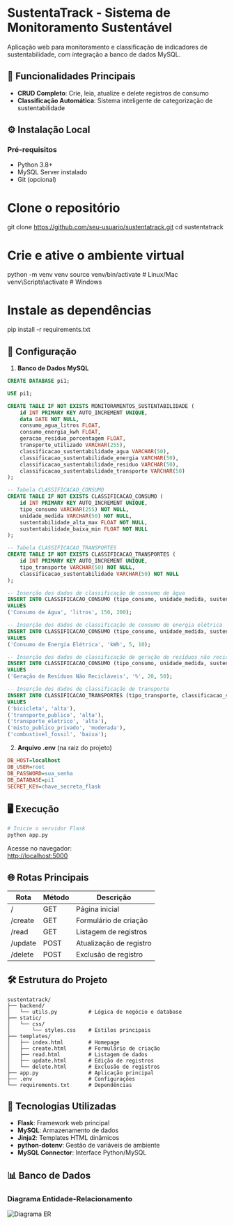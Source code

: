 ﻿
# SustentaTrack - Sistema de Monitoramento Sustentável


Aplicação web para monitoramento e classificação de indicadores de sustentabilidade, com integração a banco de dados MySQL.

## 🚀 Funcionalidades Principais

- **CRUD Completo**: Crie, leia, atualize e delete registros de consumo
- **Classificação Automática**: Sistema inteligente de categorização de sustentabilidade

## ⚙️ Instalação Local

### Pré-requisitos
- Python 3.8+
- MySQL Server instalado
- Git (opcional)

# Clone o repositório
git clone https://github.com/seu-usuario/sustentatrack.git
cd sustentatrack

# Crie e ative o ambiente virtual
python -m venv venv
source venv/bin/activate  # Linux/Mac
venv\Scripts\activate     # Windows

# Instale as dependências
pip install -r requirements.txt

## 🔧 Configuração

1. **Banco de Dados MySQL**
```sql
CREATE DATABASE pi1;

USE pi1;

CREATE TABLE IF NOT EXISTS MONITORAMENTOS_SUSTENTABILIDADE (
    id INT PRIMARY KEY AUTO_INCREMENT UNIQUE,
    data DATE NOT NULL,
    consumo_agua_litros FLOAT,
    consumo_energia_kwh FLOAT,
    geracao_residuo_porcentagem FLOAT,
    transporte_utilizado VARCHAR(255),
    classificacao_sustentabilidade_agua VARCHAR(50),	
    classificacao_sustentabilidade_energia VARCHAR(50),
    classificacao_sustentabilidade_residuo VARCHAR(50),
    classificacao_sustentabilidade_transporte VARCHAR(50)
);

-- Tabela CLASSIFICACAO_CONSUMO
CREATE TABLE IF NOT EXISTS CLASSIFICACAO_CONSUMO (
    id INT PRIMARY KEY AUTO_INCREMENT UNIQUE,
    tipo_consumo VARCHAR(255) NOT NULL,
    unidade_medida VARCHAR(50) NOT NULL,
    sustentabilidade_alta_max FLOAT NOT NULL,
    sustentabilidade_baixa_min FLOAT NOT NULL
);

-- Tabela CLASSIFICACAO_TRANSPORTES
CREATE TABLE IF NOT EXISTS CLASSIFICACAO_TRANSPORTES (
    id INT PRIMARY KEY AUTO_INCREMENT UNIQUE,
    tipo_transporte VARCHAR(50) NOT NULL,
    classificacao_sustentabilidade VARCHAR(50) NOT NULL
);

-- Inserção dos dados de classificação de consumo de água
INSERT INTO CLASSIFICACAO_CONSUMO (tipo_consumo, unidade_medida, sustentabilidade_alta_max, sustentabilidade_baixa_min)
VALUES 
('Consumo de Água', 'litros', 150, 200);

-- Inserção dos dados de classificação de consumo de energia elétrica
INSERT INTO CLASSIFICACAO_CONSUMO (tipo_consumo, unidade_medida, sustentabilidade_alta_max, sustentabilidade_baixa_min)
VALUES 
('Consumo de Energia Elétrica', 'kWh', 5, 10);

-- Inserção dos dados de classificação de geração de resíduos não recicláveis
INSERT INTO CLASSIFICACAO_CONSUMO (tipo_consumo, unidade_medida, sustentabilidade_alta_max, sustentabilidade_baixa_min)
VALUES 
('Geração de Resíduos Não Recicláveis', '%', 20, 50);

-- Inserção dos dados de classificação de transporte
INSERT INTO CLASSIFICACAO_TRANSPORTES (tipo_transporte, classificacao_sustentabilidade)
VALUES 
('bicicleta', 'alta'),
('transporte_publico', 'alta'),
('transporte_eletrico', 'alta'),
('misto_publico_privado', 'moderada'),
('combustivel_fossil', 'baixa');

```

2. **Arquivo .env** (na raiz do projeto)
```ini
DB_HOST=localhost
DB_USER=root
DB_PASSWORD=sua_senha
DB_DATABASE=pi1
SECRET_KEY=chave_secreta_flask
```

## 🖥️ Execução

```bash
# Inicie o servidor Flask
python app.py
```

Acesse no navegador:  
[http://localhost:5000](http://localhost:5000)

## 🌐 Rotas Principais

| Rota       | Método | Descrição               |
|------------|--------|-------------------------|
| /          | GET    | Página inicial          |
| /create    | GET    | Formulário de criação   |
| /read      | GET    | Listagem de registros   |
| /update    | POST   | Atualização de registro |
| /delete    | POST   | Exclusão de registro    |

## 🛠️ Estrutura do Projeto

```
sustentatrack/
├── backend/
│   └── utils.py          # Lógica de negócio e database
├── static/
│   └── css/
│       └── styles.css    # Estilos principais
├── templates/
│   ├── index.html        # Homepage
│   ├── create.html       # Formulário de criação
│   ├── read.html         # Listagem de dados
│   ├── update.html       # Edição de registros
│   └── delete.html       # Exclusão de registros
├── app.py                # Aplicação principal
├── .env                  # Configurações
└── requirements.txt      # Dependências
```

## 🧪 Tecnologias Utilizadas

- **Flask**: Framework web principal
- **MySQL**: Armazenamento de dados
- **Jinja2**: Templates HTML dinâmicos
- **python-dotenv**: Gestão de variáveis de ambiente
- **MySQL Connector**: Interface Python/MySQL

## 📊 Banco de Dados

### Diagrama Entidade-Relacionamento
![Diagrama ER](https://via.placeholder.com/600x400.png?text=Diagrama+ER+do+Banco+de+Dados)
